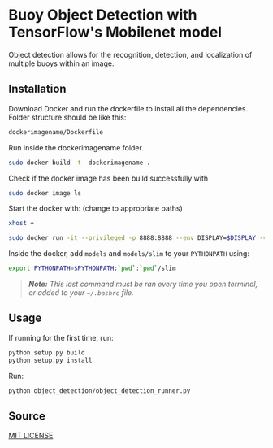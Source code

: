 # Buoy Object Detection with TensorFlow's Mobilenet model
Object detection allows for the recognition, detection, and localization of multiple buoys within an image. 

## Installation

Download Docker and run the dockerfile to install all the dependencies. Folder structure should be like this:

```bash
dockerimagename/Dockerfile
```
Run inside the dockerimagename folder. 

```bash
sudo docker build -t  dockerimagename . 
```

Check if the docker image has been build successfully with 

```bash
sudo docker image ls
```

Start the docker with: (change to appropriate paths)

```bash
xhost +
```

```bash
sudo docker run -it --privileged -p 8888:8888 --env DISPLAY=$DISPLAY -v /dev/video0:/dev/video0 --volume="/tmp/.X11-unix:/tmp/.X11-unix:rw" -v /home/path/to/cloned/repo/:/home/TF dockerimagename:latest
```

Inside the docker, add `models` and `models/slim` to your `PYTHONPATH` using:

```bash
export PYTHONPATH=$PYTHONPATH:`pwd`:`pwd`/slim
```

>_**Note:** This last command must be ran every time you open terminal, or added to your `~/.bashrc` file._


## Usage
If running for the first time, run:

```bash
python setup.py build
python setup.py install
```

Run:

```bash
python object_detection/object_detection_runner.py
```

## Source

[MIT LICENSE](LICENSE)
